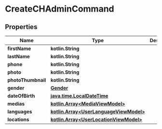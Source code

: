 
# CreateCHAdminCommand

## Properties
Name | Type | Description | Notes
------------ | ------------- | ------------- | -------------
**firstName** | **kotlin.String** |  |  [optional]
**lastName** | **kotlin.String** |  |  [optional]
**phone** | **kotlin.String** |  |  [optional]
**photo** | **kotlin.String** |  |  [optional]
**photoThumbnail** | **kotlin.String** |  |  [optional]
**gender** | [**Gender**](Gender.md) |  |  [optional]
**dateOfBirth** | [**java.time.LocalDateTime**](java.time.OffsetDateTime.md) |  |  [optional]
**medias** | [**kotlin.Array&lt;MediaViewModel&gt;**](MediaViewModel.md) |  |  [optional]
**languages** | [**kotlin.Array&lt;UserLanguageViewModel&gt;**](UserLanguageViewModel.md) |  |  [optional]
**locations** | [**kotlin.Array&lt;UserLocationViewModel&gt;**](UserLocationViewModel.md) |  |  [optional]



